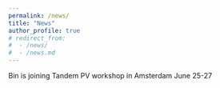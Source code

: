 ```yaml
---
permalink: /news/
title: "News"
author_profile: true
# redirect_from: 
#  - /news/
#  - /news.md
---
```


Bin is joining Tandem PV workshop in Amsterdam June 25-27
